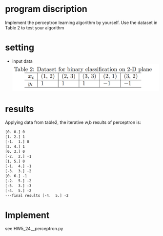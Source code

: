 # program discription
Implement the perceptron learning algorithm by yourself. Use the
dataset in Table 2 to test your algorithm
# setting
* input data
![approching curve](./table2.png)

# results
Applying data from table2, the iterative w,b results of perceptron is:
```
[0. 0.] 0
[1. 2.] 1
[-1.  1.] 0
[2. 4.] 1
[0. 3.] 0
[-2.  2.] -1
[1. 5.] 0
[-1.  4.] -1
[-3.  3.] -2
[0. 6.] -1
[-2.  5.] -2
[-5.  3.] -3
[-4.  5.] -2
---final results [-4.  5.] -2
```

# Implement
see HW5_24__perceptron.py